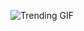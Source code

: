 
<!-- GIF_SECTION -->
![Trending GIF](https://media3.giphy.com/media/v1.Y2lkPThiYjIxNzcydml1d3Rhd293d2V4NGViaDZhbXNqazRteXlkaXE1ODc5N20zOHJidSZlcD12MV9naWZzX3NlYXJjaCZjdD1n/LaVp0AyqR5bGsC5Cbm/giphy.gif)
<!-- END_GIF_SECTION -->

